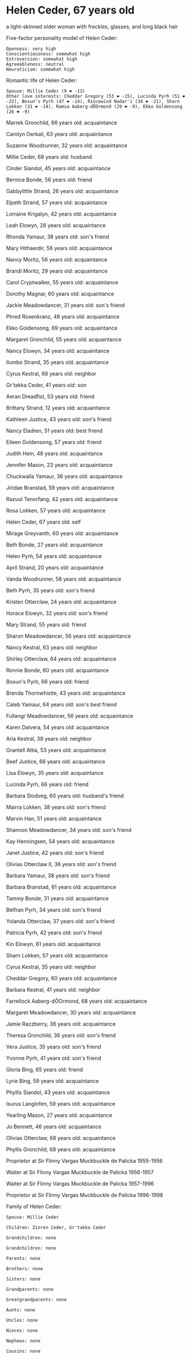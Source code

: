 # Helen Ceder, 67 years old
a light-skinned older woman with freckles, glasses, and long black hair

Five-factor personality model of Helen Ceder:

	Openness: very high
	Conscientiousness: somewhat high
	Extroversion: somewhat high
	Agreeableness: neutral
	Neuroticism: somewhat high


Romantic life of Helen Ceder:

	Spouse: Millie Ceder (9 ❤ -13)
	Other love interests: Cheddar Gregory (53 ❤ -15), Lucinda Pyrh (51 ❤ -22), Bosun's Pyrh (47 ❤ -14), Rincewind Nadar'i (34 ❤ -21), Sharn Lokken (31 ❤ -14), Ramsa Aaberg-dÕOrmond (29 ❤ -9), Ekko Goldensong (26 ❤ -9)

Marrek Gronchild, 66 years old: acquaintance

Carolyn Oerkali, 63 years old: acquaintance

Suzanne Woodrunner, 32 years old: acquaintance

Millie Ceder, 68 years old: husband

Cinder Siandol, 45 years old: acquaintance

Bernice Bonde, 56 years old: friend

Gabbylittle Strand, 26 years old: acquaintance

Elpeth Strand, 57 years old: acquaintance

Lorraine Krigalyn, 42 years old: acquaintance

Leah Elowyn, 28 years old: acquaintance

Rhonda Yamaur, 38 years old: son's friend

Mary Hithaerdir, 56 years old: acquaintance

Nancy Moritz, 56 years old: acquaintance

Brandi Moritz, 29 years old: acquaintance

Carol Cryptwalker, 55 years old: acquaintance

Dorothy Magnar, 60 years old: acquaintance

Jackie Meadowdancer, 31 years old: son's friend

Phred Rosenkranz, 48 years old: acquaintance

Ekko Goldensong, 69 years old: acquaintance

Margaret Gronchild, 55 years old: acquaintance

Nancy Elowyn, 34 years old: acquaintance

Ilumbo Strand, 35 years old: acquaintance

Cyrus Kestral, 68 years old: neighbor

Gr'takka Ceder, 41 years old: son

Aeran Dreadfist, 53 years old: friend

Brittany Strand, 12 years old: acquaintance

Kathleen Justice, 43 years old: son's friend

Nancy Eladren, 51 years old: best friend

Eileen Goldensong, 57 years old: friend

Judith Hein, 48 years old: acquaintance

Jennifer Mason, 23 years old: acquaintance

Chuckwalla Yamaur, 36 years old: acquaintance

Jiridae Branstad, 59 years old: acquaintance

Razuul Tenorfang, 42 years old: acquaintance

Rosa Lokken, 57 years old: acquaintance

Helen Ceder, 67 years old: self

Mirage Greyvanth, 60 years old: acquaintance

Beth Bonde, 27 years old: acquaintance

Helen Pyrh, 54 years old: acquaintance

April Strand, 20 years old: acquaintance

Vanda Woodrunner, 58 years old: acquaintance

Beth Pyrh, 35 years old: son's friend

Kristen Otterclaw, 24 years old: acquaintance

Horace Elowyn, 32 years old: son's friend

Mary Strand, 55 years old: friend

Sharon Meadowdancer, 56 years old: acquaintance

Nancy Kestral, 63 years old: neighbor

Shirley Otterclaw, 64 years old: acquaintance

Ronnie Bonde, 60 years old: acquaintance

Bosun's Pyrh, 66 years old: friend

Brenda Thornwhistle, 43 years old: acquaintance

Caleb Yamaur, 64 years old: son's best friend

Fullangr Meadowdancer, 56 years old: acquaintance

Karen Dalvera, 54 years old: acquaintance

Aria Kestral, 38 years old: neighbor

Grantell Attia, 53 years old: acquaintance

Beef Justice, 66 years old: acquaintance

Lisa Elowyn, 35 years old: acquaintance

Lucinda Pyrh, 66 years old: friend

Barbara Slodveg, 60 years old: husband's friend

Mairra Lokken, 38 years old: son's friend

Marvin Han, 51 years old: acquaintance

Shannon Meadowdancer, 34 years old: son's friend

Kay Henningsen, 54 years old: acquaintance

Janet Justice, 42 years old: son's friend

Olivias Otterclaw II, 36 years old: son's friend

Barbara Yamaur, 38 years old: son's friend

Barbara Branstad, 61 years old: acquaintance

Tammy Bonde, 31 years old: acquaintance

Belfran Pyrh, 34 years old: son's friend

Yolanda Otterclaw, 37 years old: son's friend

Patricia Pyrh, 42 years old: son's friend

Kin Elowyn, 61 years old: acquaintance

Sharn Lokken, 57 years old: acquaintance

Cyrus Kestral, 35 years old: neighbor

Cheddar Gregory, 60 years old: acquaintance

Barbara Kestral, 41 years old: neighbor

Farrellock Aaberg-dÕOrmond, 68 years old: acquaintance

Margaret Meadowdancer, 30 years old: acquaintance

Jamie Razzberry, 36 years old: acquaintance

Theresa Gronchild, 36 years old: son's friend

Vera Justice, 35 years old: son's friend

Yvonne Pyrh, 41 years old: son's friend

Gloria Bing, 65 years old: friend

Lyrie Bing, 59 years old: acquaintance

Phyllis Siandol, 43 years old: acquaintance

Isurus Langlofen, 59 years old: acquaintance

Yearling Mason, 27 years old: acquaintance

Jo Bennett, 46 years old: acquaintance

Olivias Otterclaw, 68 years old: acquaintance

Phyllis Gronchild, 68 years old: acquaintance

Proprietor at Sir Flinny Vargas Muckbuckle de Palicka 1955-1956

Waiter at Sir Flinny Vargas Muckbuckle de Palicka 1956-1957

Waiter at Sir Flinny Vargas Muckbuckle de Palicka 1957-1996

Proprietor at Sir Flinny Vargas Muckbuckle de Palicka 1996-1998


Family of Helen Ceder:

	Spouse: Millie Ceder

	Children: Zinren Ceder, Gr'takka Ceder

	Grandchildren: none

	Grandchildren: none

	Parents: none

	Brothers: none

	Sisters: none

	Grandparents: none

	Greatgrandparents: none

	Aunts: none

	Uncles: none

	Nieces: none

	Nephews: none

	Cousins: none

